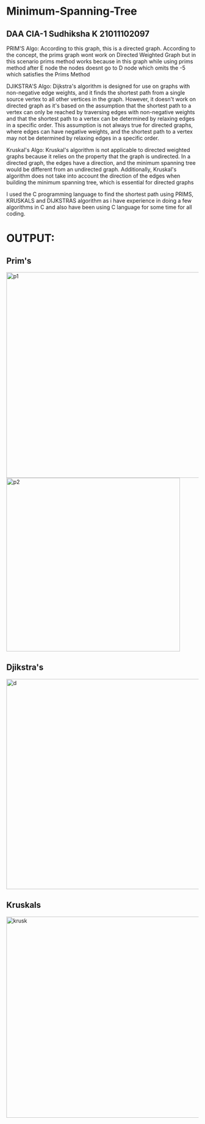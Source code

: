 # Minimum-Spanning-Tree
## DAA CIA-1 Sudhiksha K 21011102097



PRIM'S Algo:
     According to this graph, this is a directed graph.
According to the concept, the prims graph wont work on Directed Weighted Graph but in this scenario prims method works because in this graph while using prims method after E node the nodes doesnt go to D node which omits the -5 which satisfies the Prims Method 

DJIKSTRA'S Algo:
  Dijkstra's algorithm is designed for use on graphs with non-negative edge weights, and it finds the shortest path from a single source vertex to all other vertices in the graph. However, it doesn't work on directed graph as it's based on the assumption that the shortest path to a vertex can only be reached by traversing edges with non-negative weights and that the shortest path to a vertex can be determined by relaxing edges in a specific order. This assumption is not always true for directed graphs, where edges can have negative weights, and the shortest path to a vertex may not be determined by relaxing edges in a specific order.
  
Kruskal's Algo:
  Kruskal's algorithm is not applicable to directed weighted graphs because it relies on the property that the graph is undirected. In a directed graph, the edges have a direction, and the minimum spanning tree would be different from an undirected graph. Additionally, Kruskal's algorithm does not take into account the direction of the edges when building the minimum spanning tree, which is essential for directed graphs



I used the C programming language to find the shortest path using PRIMS, KRUSKALS and DIJKSTRAS algorithm as i have experience in doing a few algorithms in C and also have been using C language for some time for all coding.



# OUTPUT:

## Prim's
<img width="539" alt="p1" src="https://user-images.githubusercontent.com/63871993/213141000-2097ad48-6a03-46f0-a1d1-0c9238fa772f.png">
<img width="455" alt="p2" src="https://user-images.githubusercontent.com/63871993/213141014-a0346aad-0746-4919-a659-966393c3521a.png">

## Djikstra's
<img width="551" alt="d" src="https://user-images.githubusercontent.com/63871993/213141019-44449506-f3e4-4bb6-845d-59a5dd8cce8f.png">

## Kruskals
<img width="527" alt="krusk" src="https://user-images.githubusercontent.com/63871993/213141026-152dddab-479c-4262-81f9-3aa828abf4b7.png">
